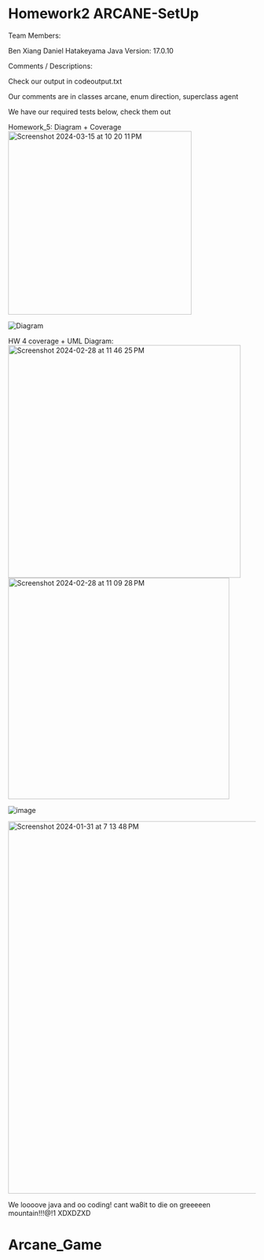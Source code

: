 # Homework2 ARCANE-SetUp
Team Members:

Ben Xiang
Daniel Hatakeyama
Java Version: 17.0.10


Comments / Descriptions:

Check our output in codeoutput.txt

Our comments are in classes arcane, enum direction, superclass agent

We have our required tests below, check them out


Homework_5: Diagram + Coverage
<img width="373" alt="Screenshot 2024-03-15 at 10 20 11 PM" src="https://github.com/CSCI-4448-5448-OOAD-Spring2024/homework-2-arcane-setup-jonben3215/assets/63603790/2cb0b2d9-d419-43d2-bfd4-a7d20ca25461">

![Diagram](https://github.com/CSCI-4448-5448-OOAD-Spring2024/homework-2-arcane-setup-jonben3215/assets/63603790/cf80a4ea-08f7-4d9a-ab07-e5169bb3f560)



HW 4 coverage + UML Diagram:
<img width="473" alt="Screenshot 2024-02-28 at 11 46 25 PM" src="https://github.com/CSCI-4448-5448-OOAD-Spring2024/homework-2-arcane-setup-jonben3215/assets/63603790/897df2a8-d514-4fb2-9bee-4d776c817b44">
<img width="450" alt="Screenshot 2024-02-28 at 11 09 28 PM" src="https://github.com/CSCI-4448-5448-OOAD-Spring2024/homework-2-arcane-setup-jonben3215/assets/63603790/f3ef9fd5-576d-4dec-a149-5e67545b6c05">



![image](https://github.com/CSCI-4448-5448-OOAD-Spring2024/homework-2-arcane-setup-jonben3215/assets/41268067/808be291-e2bd-4aff-9c42-e89bc41636bc)


<img width="757" alt="Screenshot 2024-01-31 at 7 13 48 PM" src="https://github.com/CSCI-4448-5448-OOAD-Spring2024/homework-2-arcane-setup-jonben3215/assets/63603790/352d33d8-6d00-46c9-806d-a87b4784f660">


We loooove java and oo coding! cant wa8it to die on greeeeen mountain!!!@!1 XDXDZXD
# Arcane_Game

